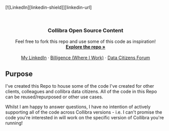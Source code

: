 [![LinkedIn][linkedin-shield]][linkedin-url]

<br />
<div align="center">
  <h3 align="center">Collibra Open Source Content</h3>

  <p align="center">
    Feel free to fork this repo and use some of this code as inspiration!
    <br />
    <a href="https://github.com/alvinuseree/Collibra-Open-Source-Content"><strong>Explore the repo »</strong></a>
    <br />
    <br />
    <a href="https://www.linkedin.com/in/alvinuseree/">My LinkedIn</a>
    ·
    <a href="https://billigence.com/collibra/">Billigence (Where I Work)</a>
    ·
    <a href="https://datacitizens.collibra.com/forum/">Data Citizens Forum</a>
  </p>
</div>

## Purpose

I've created this Repo to house some of the code I've created for other clients, colleagues and collibra data citizens. All of the code in this Repo can be reused/repurposed or other use cases.

Whilst I am happy to answer questions, I have no intention of actively supporting all of the code across Collibra versions - i.e. I can't promise the code you're interested in will work on the specific version of Collibra you're running!
